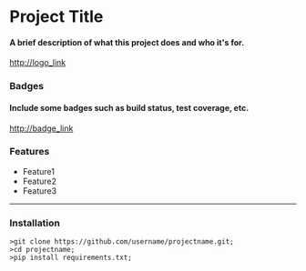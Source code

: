 # Project Title

#### A brief description of what this project does and who it's for.

<http://logo_link>

### Badges

#### Include some badges such as build status, test coverage, etc.

<http://badge_link>

### Features

- Feature1
- Feature2
- Feature3

---

### Installation

    >git clone https://github.com/username/projectname.git;
    >cd projectname;
    >pip install requirements.txt;
